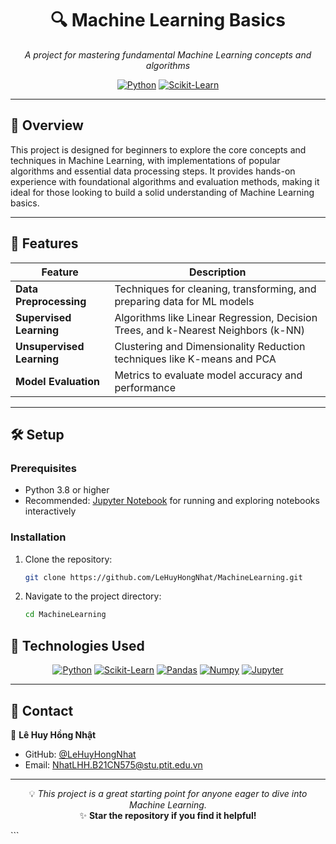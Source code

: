 <div align="center">

# 🔍 Machine Learning Basics

*A project for mastering fundamental Machine Learning concepts and algorithms*

[![Python](https://img.shields.io/badge/Python-3.8%2B-blue)](https://www.python.org/)
[![Scikit-Learn](https://img.shields.io/badge/Scikit--Learn-0.24-orange)](https://scikit-learn.org/)

</div>

---

## 📖 Overview

This project is designed for beginners to explore the core concepts and techniques in Machine Learning, with implementations of popular algorithms and essential data processing steps. It provides hands-on experience with foundational algorithms and evaluation methods, making it ideal for those looking to build a solid understanding of Machine Learning basics.

---

## 🚀 Features

| Feature                  | Description                                                                          |
|--------------------------|--------------------------------------------------------------------------------------|
| **Data Preprocessing**   | Techniques for cleaning, transforming, and preparing data for ML models             |
| **Supervised Learning**  | Algorithms like Linear Regression, Decision Trees, and k-Nearest Neighbors (k-NN)   |
| **Unsupervised Learning**| Clustering and Dimensionality Reduction techniques like K-means and PCA             |
| **Model Evaluation**     | Metrics to evaluate model accuracy and performance                                  |

---

## 🛠️ Setup

### Prerequisites

- Python 3.8 or higher
- Recommended: [Jupyter Notebook](https://jupyter.org/install) for running and exploring notebooks interactively

### Installation

1. Clone the repository:
    ```bash
    git clone https://github.com/LeHuyHongNhat/MachineLearning.git
    ```
2. Navigate to the project directory:
    ```bash
    cd MachineLearning
    ```

## 🧰 Technologies Used

<div align="center">

[![Python](https://img.shields.io/badge/Python-3.8%2B-blue)](https://www.python.org/)
[![Scikit-Learn](https://img.shields.io/badge/Scikit--Learn-0.24-orange)](https://scikit-learn.org/)
[![Pandas](https://img.shields.io/badge/Pandas-1.1.5-green)](https://pandas.pydata.org/)
[![Numpy](https://img.shields.io/badge/Numpy-1.19.5-blue)](https://numpy.org/)
[![Jupyter](https://img.shields.io/badge/Jupyter-Notebook-orange)](https://jupyter.org/)

</div>

---

## 📧 Contact

👤 **Lê Huy Hồng Nhật**  
- GitHub: [@LeHuyHongNhat](https://github.com/LeHuyHongNhat)
- Email: [NhatLHH.B21CN575@stu.ptit.edu.vn](mailto:NhatLHH.B21CN575@stu.ptit.edu.vn)

---

<div align="center">

💡 *This project is a great starting point for anyone eager to dive into Machine Learning.*  
✨ **Star the repository if you find it helpful!**

</div>
```
